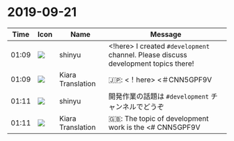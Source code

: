 # 2019-09-21

|Time|Icon|Name|Message|
|---|---|---|---|
|01:09|![](https://avatars.slack-edge.com/2018-04-27/354445776386_e258f5ed5ba887b08668_72.jpg)|shinyu|<!here> I created `#development` channel. Please discuss development topics there!|
|01:09|![](https://avatars.slack-edge.com/2019-08-21/732685848020_f3f20736795184660348_72.png)|Kiara Translation|🇯🇵: &lt;！here&gt; &lt;＃CNN5GPF9V | development&gt;チャネルを作成しました。そこで開発トピックについて議論してください！|
|01:11|![](https://avatars.slack-edge.com/2018-04-27/354445776386_e258f5ed5ba887b08668_72.jpg)|shinyu|開発作業の話題は `#development` チャンネルでどうぞ|
|01:11|![](https://avatars.slack-edge.com/2019-08-21/732685848020_f3f20736795184660348_72.png)|Kiara Translation|🇬🇧: The topic of development work is the &lt;# CNN5GPF9V | development&gt; channel|
